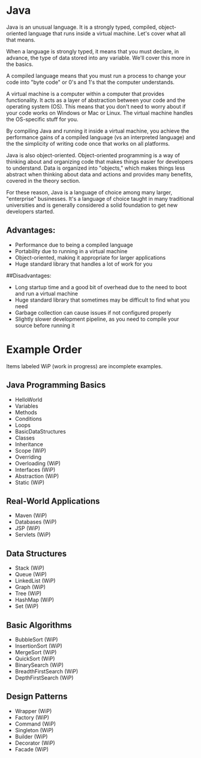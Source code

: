 # Java

Java is an unusual language. It is a strongly typed, compiled, object-oriented language that runs inside a virtual machine. Let's cover what all that means.

When a language is strongly typed, it means that you must declare, in advance, the type of data stored into any variable. We'll cover this more in the basics.

A compiled language means that you must run a process to change your code into "byte code" or 0's and 1's that the computer understands.

A virtual machine is a computer within a computer that provides functionality. It acts as a layer of abstraction between your code and the operating system (OS). This means that you don't need to worry about if your code works on Windows or Mac or Linux. The virtual machine handles the OS-specific stuff for you.

By compiling Java and running it inside a virtual machine, you achieve the performance gains of a compiled language (vs an interpreted language) and the the simplicity of writing code once that works on all platforms.

Java is also object-oriented. Object-oriented programming is a way of thinking about and organizing code that makes things easier for developers to understand. Data is organized into "objects," which makes things less abstract when thinking about data and actions and provides many benefits, covered in the theory section.

For these reason, Java is a language of choice among many larger, "enterprise" businesses. It's a language of choice taught in many traditional universities and is generally considered a solid foundation to get new developers started.

## Advantages:
* Performance due to being a compiled language
* Portability due to running in a virtual machine
* Object-oriented, making it appropriate for larger applications
* Huge standard library that handles a lot of work for you

##Disadvantages:
* Long startup time and a good bit of overhead due to the need to boot and run a virtual machine
* Huge standard library that sometimes may be difficult to find what you need
* Garbage collection can cause issues if not configured properly
* Slightly slower development pipeline, as you need to compile your source before running it

# Example Order

Items labeled WiP (work in progress) are incomplete examples.

## Java Programming Basics
* HelloWorld
* Variables
* Methods
* Conditions
* Loops
* BasicDataStructures
* Classes
* Inheritance
* Scope (WiP)
* Overriding
* Overloading (WiP)
* Interfaces (WiP)
* Abstraction (WiP)
* Static (WiP)

## Real-World Applications
* Maven (WiP)
* Databases (WiP)
* JSP (WiP)
* Servlets (WiP)

## Data Structures
* Stack (WiP)
* Queue (WiP)
* LinkedList (WiP)
* Graph (WiP)
* Tree (WiP)
* HashMap (WiP)
* Set (WiP)

## Basic Algorithms
* BubbleSort (WiP)
* InsertionSort (WiP)
* MergeSort (WiP)
* QuickSort (WiP)
* BinarySearch (WiP)
* BreadthFirstSearch (WiP)
* DepthFirstSearch (WiP)

## Design Patterns
* Wrapper (WiP)
* Factory (WiP)
* Command (WiP)
* Singleton (WiP)
* Builder (WiP)
* Decorator (WiP)
* Facade (WiP)
